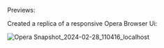Previews:

Created a replica of a responsive Opera Browser Ui:


![Opera Snapshot_2024-02-28_110416_localhost](https://github.com/LebohangMhlane/angular-project/assets/75252307/8d6a4b91-1459-4bcd-9144-b3916fde6b3b)
